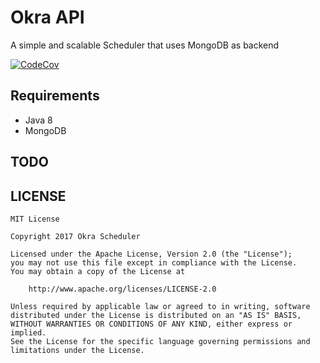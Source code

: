 # Okra API

A simple and scalable Scheduler that uses MongoDB as backend

[![CodeCov][codecov-badge]][codecov-repo]

## Requirements

* Java 8
* MongoDB

## TODO


## LICENSE

    MIT License

    Copyright 2017 Okra Scheduler

    Licensed under the Apache License, Version 2.0 (the "License");
    you may not use this file except in compliance with the License.
    You may obtain a copy of the License at

        http://www.apache.org/licenses/LICENSE-2.0

    Unless required by applicable law or agreed to in writing, software
    distributed under the License is distributed on an "AS IS" BASIS,
    WITHOUT WARRANTIES OR CONDITIONS OF ANY KIND, either express or implied.
    See the License for the specific language governing permissions and
    limitations under the License.

[codecov-badge]: https://codecov.io/gh/OkraScheduler/OkraApi/branch/master/graph/badge.svg
[codecov-repo]: https://codecov.io/gh/OkraScheduler/OkraApi